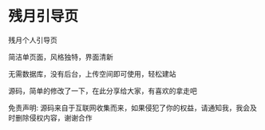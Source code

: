 # 残月引导页

残月个人引导页

简洁单页面，风格独特，界面清新  

无需数据库，没有后台，上传空间即可使用，轻松建站

源码，简单的修改了一下，在此分享给大家，有喜欢的拿走吧

免责声明: 源码来自于互联网收集而来，如果侵犯了你的权益，请通知我，我会及时删除侵权内容，谢谢合作

